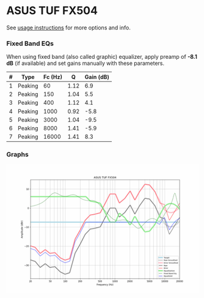 # ASUS TUF FX504
See [usage instructions](https://github.com/jaakkopasanen/AutoEq#usage) for more options and info.

### Fixed Band EQs
When using fixed band (also called graphic) equalizer, apply preamp of **-8.1 dB** (if available) and set gains manually with these parameters.

|   # | Type    |   Fc (Hz) |    Q |   Gain (dB) |
|-----|---------|-----------|------|-------------|
|   1 | Peaking |        60 | 1.12 |         6.9 |
|   2 | Peaking |       150 | 1.04 |         5.5 |
|   3 | Peaking |       400 | 1.12 |         4.1 |
|   4 | Peaking |      1000 | 0.92 |        -5.8 |
|   5 | Peaking |      3000 | 1.04 |        -9.5 |
|   6 | Peaking |      8000 | 1.41 |        -5.9 |
|   7 | Peaking |     16000 | 1.41 |         8.3 |

### Graphs
![](./ASUS%20TUF%20FX504.png)
